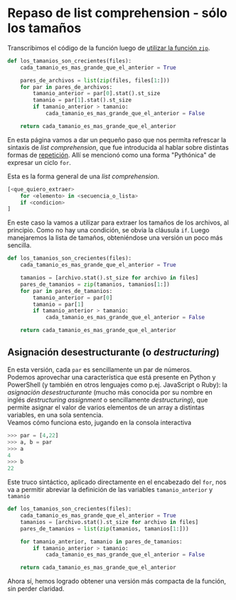 # Repaso de list comprehension - sólo los tamaños

Transcribimos el código de la función luego de [utilizar la función `zip`](./zip.md).
``` python
def los_tamanios_son_crecientes(files):
    cada_tamanio_es_mas_grande_que_el_anterior = True

    pares_de_archivos = list(zip(files, files[1:]))
    for par in pares_de_archivos:
        tamanio_anterior = par[0].stat().st_size
        tamanio = par[1].stat().st_size
        if tamanio_anterior > tamanio:
            cada_tamanio_es_mas_grande_que_el_anterior = False

    return cada_tamanio_es_mas_grande_que_el_anterior
```

En esta página vamos a dar un pequeño paso que nos permita refrescar la sintaxis de _list comprehension_, que fue introducida al hablar sobre distintas formas de [repetición](../basicos/repeticion.md). Allí se mencionó como una forma "Pythónica" de expresar un ciclo `for`.  

Esta es la forma general de una _list comprehension_.
``` python
[<que_quiero_extraer>
    for <elemento> in <secuencia_o_lista>
    if <condicion>
]
```
En este caso la vamos a utilizar para extraer los tamaños de los archivos, al principio. Como no hay una condición, se obvia la cláusula `if`. 
Luego manejaremos la lista de tamaños, obteniéndose una versión un poco más sencilla.  

``` python
def los_tamanios_son_crecientes(files):
    cada_tamanio_es_mas_grande_que_el_anterior = True

    tamanios = [archivo.stat().st_size for archivo in files]
    pares_de_tamanios = zip(tamanios, tamanios[1:])
    for par in pares_de_tamanios:
        tamanio_anterior = par[0]
        tamanio = par[1]
        if tamanio_anterior > tamanio:
            cada_tamanio_es_mas_grande_que_el_anterior = False

    return cada_tamanio_es_mas_grande_que_el_anterior
```

## Asignación desestructurante (o _destructuring_)
En esta versión, cada `par` es sencillamente un par de números.  
Podemos aprovechar una característica que está presente en Python y PowerShell (y también en otros lenguajes como p.ej. JavaScript o Ruby): la _asignación desestructurante_ (mucho más conocida por su nombre en inglés _destructuring assignment_ o sencillamente _destructuring_), que permite asignar el valor de varios elementos de un array a distintas variables, en una sola sentencia.   
Veamos cómo funciona esto, jugando en la consola interactiva
``` python
>>> par = [4,22]
>>> a, b = par
>>> a
4
>>> b
22
```
Este truco sintáctico, aplicado directamente en el encabezado del `for`, nos va a permitir abreviar la definición de las variables `tamanio_anterior` y `tamanio`
``` python
def los_tamanios_son_crecientes(files):
    cada_tamanio_es_mas_grande_que_el_anterior = True
    tamanios = [archivo.stat().st_size for archivo in files]
    pares_de_tamanios = list(zip(tamanios, tamanios[1:]))

    for tamanio_anterior, tamanio in pares_de_tamanios:
        if tamanio_anterior > tamanio:
            cada_tamanio_es_mas_grande_que_el_anterior = False

    return cada_tamanio_es_mas_grande_que_el_anterior
```
Ahora sí, hemos logrado obtener una versión más compacta de la función, sin perder claridad. 
